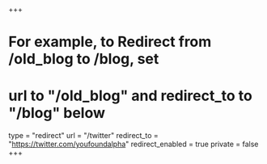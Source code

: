 +++
# For example, to Redirect from /old_blog to /blog, set 
# url to "/old_blog" and redirect_to to "/blog" below
type = "redirect"
url = "/twitter"
redirect_to = "https://twitter.com/youfoundalpha"
redirect_enabled = true
private = false
+++